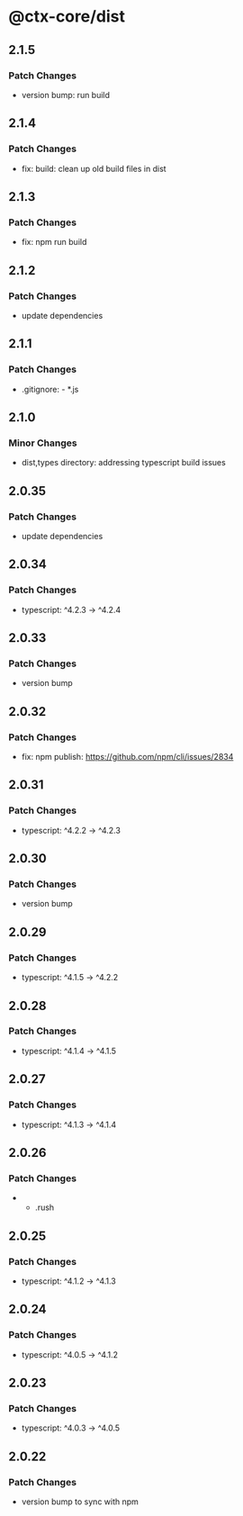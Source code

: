 # @ctx-core/dist

## 2.1.5

### Patch Changes

- version bump: run build

## 2.1.4

### Patch Changes

- fix: build: clean up old build files in dist

## 2.1.3

### Patch Changes

- fix: npm run build

## 2.1.2

### Patch Changes

- update dependencies

## 2.1.1

### Patch Changes

- .gitignore: - \*.js

## 2.1.0

### Minor Changes

- dist,types directory: addressing typescript build issues

## 2.0.35

### Patch Changes

- update dependencies

## 2.0.34

### Patch Changes

- typescript: ^4.2.3 -> ^4.2.4

## 2.0.33

### Patch Changes

- version bump

## 2.0.32

### Patch Changes

- fix: npm publish: https://github.com/npm/cli/issues/2834

## 2.0.31

### Patch Changes

- typescript: ^4.2.2 -> ^4.2.3

## 2.0.30

### Patch Changes

- version bump

## 2.0.29

### Patch Changes

- typescript: ^4.1.5 -> ^4.2.2

## 2.0.28

### Patch Changes

- typescript: ^4.1.4 -> ^4.1.5

## 2.0.27

### Patch Changes

- typescript: ^4.1.3 -> ^4.1.4

## 2.0.26

### Patch Changes

- - .rush

## 2.0.25

### Patch Changes

- typescript: ^4.1.2 -> ^4.1.3

## 2.0.24

### Patch Changes

- typescript: ^4.0.5 -> ^4.1.2

## 2.0.23

### Patch Changes

- typescript: ^4.0.3 -> ^4.0.5

## 2.0.22

### Patch Changes

- version bump to sync with npm
